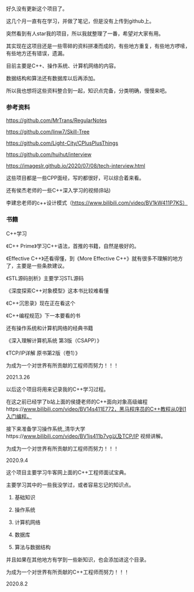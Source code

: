 好久没有更新这个项目了。

这几个月一直有在学习，并做了笔记，但是没有上传到github上。

突然看到有人star我的项目，所以我就整理了一番，希望对大家有用。

其实现在这项目还是一些零碎的资料拼凑而成的，有些地方重复，有些地方啰嗦，有些地方还有错误，遗漏。

目前主要是C++、操作系统、计算机网络的内容。

数据结构和算法还有数据库以后再添加。

所以我也想将这些资料整合到一起，知识点完备，分类明确，慢慢来吧。



### 参考资料

https://github.com/MrTrans/RegularNotes

https://github.com/linw7/Skill-Tree

https://github.com/Light-City/CPlusPlusThings

https://github.com/huihut/interview

https://imageslr.github.io/2020/07/08/tech-interview.html

这些项目都是一些CPP面经，写的都很好，可以综合着来看。

还有侯杰老师的一些C++深入学习的视频(B站)

李建忠老师的c++设计模式（https://www.bilibili.com/video/BV1kW411P7KS）



### 书籍

C++学习

《C++ Prime》学习C++语法，首推的书籍，自然是极好的。

《Effective C++》还看得懂，到《More Effective C++》就有很多不理解的地方了，主要是一些条款建议。

《STL源码剖析》主要学习STL源码

《深度探索C++对象模型》这本书比较难看懂

《C++沉思录》现在正在看这个

《C++编程规范》下一本要看的书

还有操作系统和计算机网络的经典书籍

《深入理解计算机系统 第3版（CSAPP）》

《TCP/IP详解 原书第2版（卷1）》



为成为一个对世界有所贡献的工程师而努力！！！

2021.3.26



以后这个项目将用来记录我的C++学习过程。

在这之前已经学了b站上面的侯捷老师的C++面向对象高级编程https://www.bilibili.com/video/BV14s411E772，黑马程序员的C++教程从0到1入门编程。

接下来准备学习操作系统_清华大学https://www.bilibili.com/video/BV1js411b7vg以及TCP/IP 视频讲解。

为成为一个对世界有所贡献的工程师而努力！！！

2020.9.4



这个项目主要学习牛客网上面的C++工程师面试宝典。

主要学习其中的一些我没学过，或者容易忘记的知识点。

1. 基础知识

2. 操作系统

3. 计算机网络

4. 数据库
5. 算法与数据结构

并且如果在其他地方有学到一些新知识，也会添加进这个目录。

为成为一个对世界有所贡献的C++工程师而努力！！！

2020.8.2

